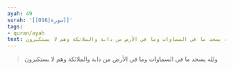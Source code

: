 ```yaml
---
ayah: 49
surah: '[[016|سورة]]'
tags:
- quran/ayah
text: ولله يسجد ما في السماوات وما في الأرض من دابة والملائكة وهم لا يستكبرون
---
```

> ولله يسجد ما في السماوات وما في الأرض من دابة والملائكة وهم لا يستكبرون
